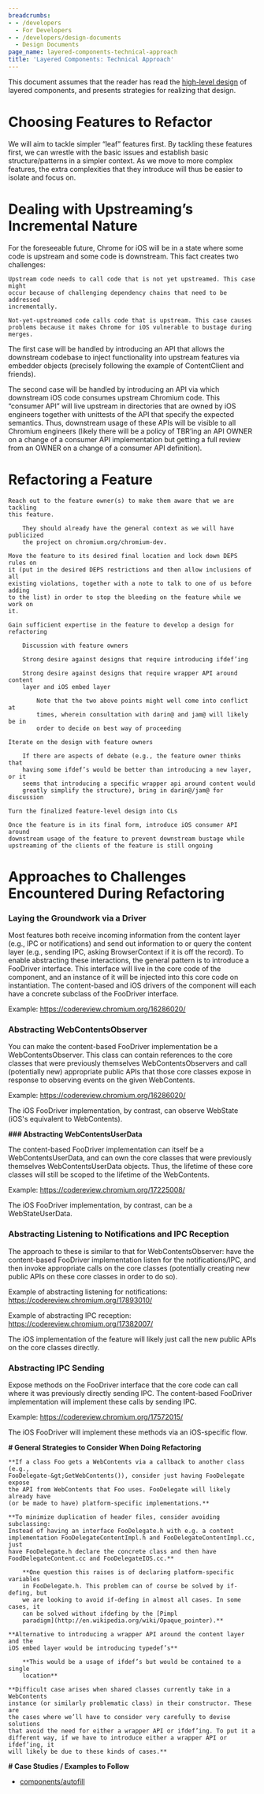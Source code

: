 ```yaml
---
breadcrumbs:
- - /developers
  - For Developers
- - /developers/design-documents
  - Design Documents
page_name: layered-components-technical-approach
title: 'Layered Components: Technical Approach'
---
```


This document assumes that the reader has read the [high-level
design](http://www.chromium.org/developers/design-documents/layered-components-design)
of layered components, and presents strategies for realizing that design.

# Choosing Features to Refactor

We will aim to tackle simpler “leaf” features first. By tackling these features
first, we can wrestle with the basic issues and establish basic
structure/patterns in a simpler context. As we move to more complex features,
the extra complexities that they introduce will thus be easier to isolate and
focus on.

# Dealing with Upstreaming’s Incremental Nature

For the foreseeable future, Chrome for iOS will be in a state where some code is
upstream and some code is downstream. This fact creates two challenges:

    Upstream code needs to call code that is not yet upstreamed. This case might
    occur because of challenging dependency chains that need to be addressed
    incrementally.

    Not-yet-upstreamed code calls code that is upstream. This case causes
    problems because it makes Chrome for iOS vulnerable to bustage during
    merges.

The first case will be handled by introducing an API that allows the downstream
codebase to inject functionality into upstream features via embedder objects
(precisely following the example of ContentClient and friends).

The second case will be handled by introducing an API via which downstream iOS
code consumes upstream Chromium code. This “consumer API” will live upstream in
directories that are owned by iOS engineers together with unittests of the API
that specify the expected semantics. Thus, downstream usage of these APIs will
be visible to all Chromium engineers (likely there will be a policy of TBR’ing
an API OWNER on a change of a consumer API implementation but getting a full
review from an OWNER on a change of a consumer API definition).

# Refactoring a Feature

    Reach out to the feature owner(s) to make them aware that we are tackling
    this feature.

        They should already have the general context as we will have publicized
        the project on chromium.org/chromium-dev.

    Move the feature to its desired final location and lock down DEPS rules on
    it (put in the desired DEPS restrictions and then allow inclusions of all
    existing violations, together with a note to talk to one of us before adding
    to the list) in order to stop the bleeding on the feature while we work on
    it.

    Gain sufficient expertise in the feature to develop a design for refactoring

        Discussion with feature owners

        Strong desire against designs that require introducing ifdef’ing

        Strong desire against designs that require wrapper API around content
        layer and iOS embed layer

            Note that the two above points might well come into conflict at
            times, wherein consultation with darin@ and jam@ will likely be in
            order to decide on best way of proceeding

    Iterate on the design with feature owners

        If there are aspects of debate (e.g., the feature owner thinks that
        having some ifdef’s would be better than introducing a new layer, or it
        seems that introducing a specific wrapper api around content would
        greatly simplify the structure), bring in darin@/jam@ for discussion

    Turn the finalized feature-level design into CLs

    Once the feature is in its final form, introduce iOS consumer API around
    downstream usage of the feature to prevent downstream bustage while
    upstreaming of the clients of the feature is still ongoing

# Approaches to Challenges Encountered During Refactoring

### Laying the Groundwork via a Driver

Most features both receive incoming information from the content layer (e.g.,
IPC or notifications) and send out information to or query the content layer
(e.g., sending IPC, asking BrowserContext if it is off the record). To enable
abstracting these interactions, the general pattern is to introduce a FooDriver
interface. This interface will live in the core code of the component, and an
instance of it will be injected into this core code on instantiation. The
content-based and iOS drivers of the component will each have a concrete
subclass of the FooDriver interface.

Example: <https://codereview.chromium.org/16286020/>

### Abstracting WebContentsObserver

You can make the content-based FooDriver implementation be a
WebContentsObserver. This class can contain references to the core classes that
were previously themselves WebContentsObservers and call (potentially new)
appropriate public APIs that those core classes expose in response to observing
events on the given WebContents.

Example: <https://codereview.chromium.org/16286020/>

The iOS FooDriver implementation, by contrast, can observe WebState (iOS's
equivalent to WebContents).

**### Abstracting WebContentsUserData**

The content-based FooDriver implementation can itself be a WebContentsUserData,
and can own the core classes that were previously themselves WebContentsUserData
objects. Thus, the lifetime of these core classes will still be scoped to the
lifetime of the WebContents.

Example: <https://codereview.chromium.org/17225008/>

The iOS FooDriver implementation, by contrast, can be a WebStateUserData.

### Abstracting Listening to Notifications and IPC Reception

The approach to these is similar to that for WebContentsObserver: have the
content-based FooDriver implementation listen for the notifications/IPC, and
then invoke appropriate calls on the core classes (potentially creating new
public APIs on these core classes in order to do so).

Example of abstracting listening for notifications:
<https://codereview.chromium.org/17893010/>

Example of abstracting IPC reception:
<https://codereview.chromium.org/17382007/>

The iOS implementation of the feature will likely just call the new public APIs
on the core classes directly.

### Abstracting IPC Sending

Expose methods on the FooDriver interface that the core code can call where it
was previously directly sending IPC. The content-based FooDriver implementation
will implement these calls by sending IPC.

Example: <https://codereview.chromium.org/17572015/>

The iOS FooDriver will implement these methods via an iOS-specific flow.

**# General Strategies to Consider When Doing Refactoring**

    **If a class Foo gets a WebContents via a callback to another class (e.g.,
    FooDelegate-&gt;GetWebContents()), consider just having FooDelegate expose
    the API from WebContents that Foo uses. FooDelegate will likely already have
    (or be made to have) platform-specific implementations.**

    **To minimize duplication of header files, consider avoiding subclassing:
    Instead of having an interface FooDelegate.h with e.g. a content
    implementation FooDelegateContentImpl.h and FooDelegateContentImpl.cc, just
    have FooDelegate.h declare the concrete class and then have
    FoodDelegateContent.cc and FooDelegateIOS.cc.**

        **One question this raises is of declaring platform-specific variables
        in FooDelegate.h. This problem can of course be solved by if-defing, but
        we are looking to avoid if-defing in almost all cases. In some cases, it
        can be solved without ifdefing by the [Pimpl
        paradigm](http://en.wikipedia.org/wiki/Opaque_pointer).**

    **Alternative to introducing a wrapper API around the content layer and the
    iOS embed layer would be introducing typedef’s**

        **This would be a usage of ifdef’s but would be contained to a single
        location**

    **Difficult case arises when shared classes currently take in a WebContents
    instance (or similarly problematic class) in their constructor. These are
    the cases where we’ll have to consider very carefully to devise solutions
    that avoid the need for either a wrapper API or ifdef’ing. To put it a
    different way, if we have to introduce either a wrapper API or ifdef’ing, it
    will likely be due to these kinds of cases.**

**# Case Studies / Examples to Follow**

*   [components/autofill](/developers/design-documents/layered-components-technical-approach/making-autofill-into-a-layered-component)